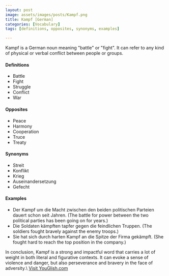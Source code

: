 ```yaml
---
layout: post
image: assets/images/posts/Kampf.png
title: Kampf [German]
categories: [Vocabulary]
tags: [definitions, opposites, synonyms, examples]

---
```


Kampf is a German noun meaning "battle" or "fight". It can refer to any kind of physical or verbal conflict between people or groups. 

#### Definitions

- Battle
- Fight
- Struggle
- Conflict
- War

#### Opposites

- Peace
- Harmony
- Cooperation
- Truce
- Treaty

#### Synonyms

- Streit
- Konflikt
- Krieg
- Auseinandersetzung
- Gefecht

#### Examples

- Der Kampf um die Macht zwischen den beiden politischen Parteien dauert schon seit Jahren.
    (The battle for power between the two political parties has been going on for years.)
- Die Soldaten kämpften tapfer gegen die feindlichen Truppen.
    (The soldiers fought bravely against the enemy troops.)
- Sie hat sich durch harten Kampf an die Spitze der Firma gekämpft.
    (She fought hard to reach the top position in the company.)

In conclusion, Kampf is a strong and impactful word that carries a lot of weight in both literal and figurative contexts. It can evoke a sense of violence and danger, but also perseverance and bravery in the face of adversity.\ <a id="yg-widget-0" class="youglish-widget" data-query="Kampf" data-lang="german" data-components="8412" data-auto-start="0" data-bkg-color="theme_light" data-title="How%20to%20pronounce%20Kampf%20in%20German"  rel="nofollow" href="https://youglish.com">Visit YouGlish.com</a><script async src="https://youglish.com/public/emb/widget.js" charset="utf-8"></script>